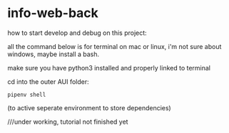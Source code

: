 # info-web-back

how to start develop and debug on this project:

all the command below is for terminal on mac or linux, i'm not sure about windows, maybe install a bash.

make sure you have python3 installed and properly linked to terminal

cd into the outer AUI folder:

```
pipenv shell
```
(to active seperate environment to store dependencies)

///under working, tutorial not finished yet
